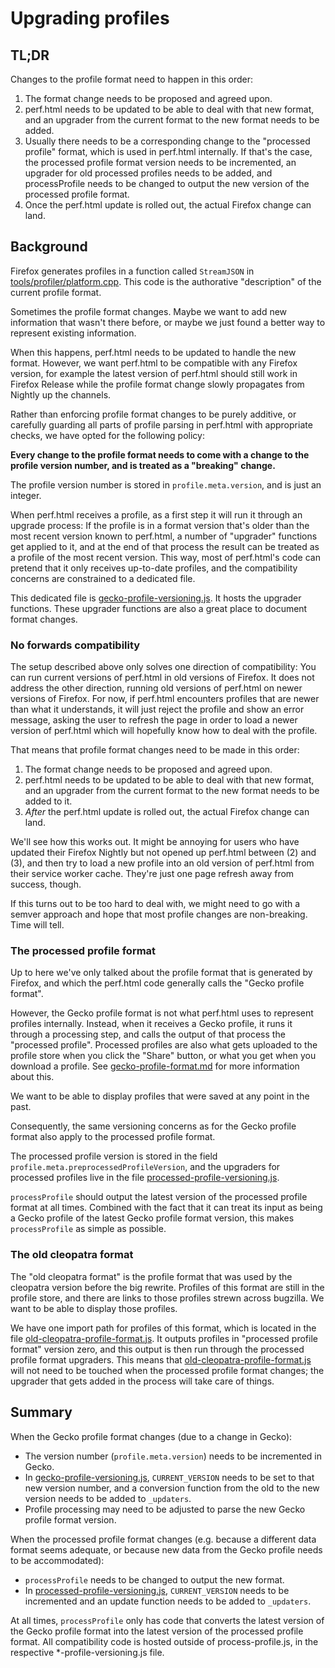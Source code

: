 # Upgrading profiles

## TL;DR

Changes to the profile format need to happen in this order:

 1. The format change needs to be proposed and agreed upon.
 2. perf.html needs to be updated to be able to deal with that new format, and an upgrader from the current format to the new format needs to be added.
 3. Usually there needs to be a corresponding change to the "processed profile" format, which is used in perf.html internally. If that's the case, the processed profile format version needs to be incremented, an upgrader for old processed profiles needs to be added, and processProfile needs to be changed to output the new version of the processed profile format.
 4. Once the perf.html update is rolled out, the actual Firefox change can land.

## Background

Firefox generates profiles in a function called `StreamJSON` in [tools/profiler/platform.cpp](http://searchfox.org/mozilla-central/rev/7cb75d87753de9103253e34bc85592e26378f506/tools/profiler/core/platform.cpp#1259). This code is the authorative "description" of the current profile format.

Sometimes the profile format changes. Maybe we want to add new information that wasn't there before, or maybe we just found a better way to represent existing information.

When this happens, perf.html needs to be updated to handle the new format. However, we want perf.html to be compatible with any Firefox version, for example the latest version of perf.html should still work in Firefox Release while the profile format change slowly propagates from Nightly up the channels.

Rather than enforcing profile format changes to be purely additive, or carefully guarding all parts of profile parsing in perf.html with appropriate checks, we have opted for the following policy:

**Every change to the profile format needs to come with a change to the profile version number, and is treated as a "breaking" change.**

The profile version number is stored in `profile.meta.version`, and is just an integer.

When perf.html receives a profile, as a first step it will run it through an upgrade process: If the profile is in a format version that's older than the most recent version known to perf.html, a number of "upgrader" functions get applied to it, and at the end of that process the result can be treated as a profile of the most recent version. This way, most of perf.html's code can pretend that it only receives up-to-date profiles, and the compatibility concerns are constrained to a dedicated file.

This dedicated file is [gecko-profile-versioning.js](../src/content/gecko-profile-versioning.js). It hosts the upgrader functions. These upgrader functions are also a great place to document format changes.

### No forwards compatibility

The setup described above only solves one direction of compatibility: You can run current versions of perf.html in old versions of Firefox. It does not address the other direction, running old versions of perf.html on newer versions of Firefox. For now, if perf.html encounters profiles that are newer than what it understands, it will just reject the profile and show an error message, asking the user to refresh the page in order to load a newer version of perf.html which will hopefully know how to deal with the profile.

That means that profile format changes need to be made in this order:

 1. The format change needs to be proposed and agreed upon.
 2. perf.html needs to be updated to be able to deal with that new format, and an upgrader from the current format to the new format needs to be added to it.
 3. *After* the perf.html update is rolled out, the actual Firefox change can land.

We'll see how this works out. It might be annoying for users who have updated their Firefox Nightly but not opened up perf.html between (2) and (3), and then try to load a new profile into an old version of perf.html from their service worker cache. They're just one page refresh away from success, though.

If this turns out to be too hard to deal with, we might need to go with a semver approach and hope that most profile changes are non-breaking. Time will tell.

### The processed profile format

Up to here we've only talked about the profile format that is generated by Firefox, and which the perf.html code generally calls the "Gecko profile format".

However, the Gecko profile format is not what perf.html uses to represent profiles internally. Instead, when it receives a Gecko profile, it runs it through a processing step, and calls the output of that process the "processed profile". Processed profiles are also what gets uploaded to the profile store when you click the "Share" button, or what you get when you download a profile. See [gecko-profile-format.md](gecko-profile-format.md) for more information about this.

We want to be able to display profiles that were saved at any point in the past.

Consequently, the same versioning concerns as for the Gecko profile format also apply to the processed profile format.

The processed profile version is stored in the field `profile.meta.preprocessedProfileVersion`, and the upgraders for processed profiles live in the file [processed-profile-versioning.js](../src/content/processed-profile-versioning.js).

`processProfile` should output the latest version of the processed profile format at all times. Combined with the fact that it can treat its input as being a Gecko profile of the latest Gecko profile format version, this makes `processProfile` as simple as possible.

### The old cleopatra format

The "old cleopatra format" is the profile format that was used by the cleopatra version before the big rewrite. Profiles of this format are still in the profile store, and there are links to those profiles strewn across bugzilla. We want to be able to display those profiles.

We have one import path for profiles of this format, which is located in the file [old-cleopatra-profile-format.js](../src/content/old-cleopatra-profile-format.js). It outputs profiles in "processed profile format" version zero, and this output is then run through the processed profile format upgraders. This means that [old-cleopatra-profile-format.js](../src/content/old-cleopatra-profile-format.js) will not need to be touched when the processed profile format changes; the upgrader that gets added in the process will take care of things.

## Summary

When the Gecko profile format changes (due to a change in Gecko):

 - The version number (`profile.meta.version`) needs to be incremented in Gecko.
 - In [gecko-profile-versioning.js](../src/content/gecko-profile-versioning.js), `CURRENT_VERSION` needs to be set to that new version number, and a conversion function from the old to the new version needs to be added to `_updaters`.
 - Profile processing may need to be adjusted to parse the new Gecko profile format version.

When the processed profile format changes (e.g. because a different data format seems adequate, or because new data from the Gecko profile needs to be accommodated):

 - `processProfile` needs to be changed to output the new format.
 - In [processed-profile-versioning.js](../src/content/processed-profile-versioning.js), `CURRENT_VERSION` needs to be incremented and an update function needs to be added to `_updaters`.

At all times, `processProfile` only has code that converts the latest version
of the Gecko profile format into the latest version of the processed profile
format. All compatibility code is hosted outside of process-profile.js, in
the respective *-profile-versioning.js file.
